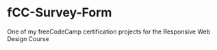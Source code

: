 # fCC-Survey-Form
One of my freeCodeCamp certification projects for the Responsive Web Design Course
